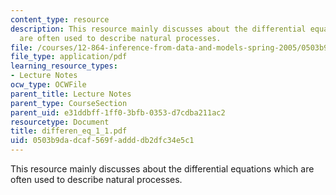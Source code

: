 ```yaml
---
content_type: resource
description: This resource mainly discusses about the differential equations which
  are often used to describe natural processes.
file: /courses/12-864-inference-from-data-and-models-spring-2005/0503b9dadcaf569faddddb2dfc34e5c1_differen_eq_1_1.pdf
file_type: application/pdf
learning_resource_types:
- Lecture Notes
ocw_type: OCWFile
parent_title: Lecture Notes
parent_type: CourseSection
parent_uid: e31ddbff-1ff0-3bfb-0353-d7cdba211ac2
resourcetype: Document
title: differen_eq_1_1.pdf
uid: 0503b9da-dcaf-569f-addd-db2dfc34e5c1
---
```

This resource mainly discusses about the differential equations which are often used to describe natural processes.

